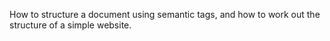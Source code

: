 How to structure a document using semantic tags, and how to work out the structure of a simple website.
